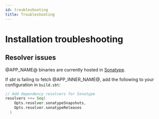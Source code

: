 ```yaml
---
id: troubleshooting
title: Troubleshooting
---
```


# Installation troubleshooting

## Resolver issues

@APP_NAME@ binaries are currently hosted
in [Sonatype](https://search.maven.org/search?q=g:io.github.ulitol97).

If _sbt_ is failing to fetch @APP_INNER_NAME@, add the following to your
configuration in `build.sbt`:

```scala
// Add dependency resolvers for Sonatype
resolvers ++= Seq(
    Opts.resolver.sonatypeSnapshots,
    Opts.resolver.sonatypeReleases
  )
```